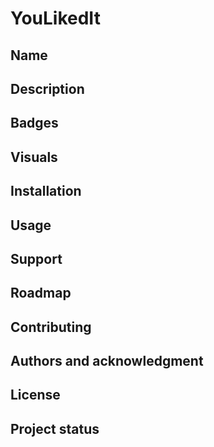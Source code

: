 # YouLikedIt

## Name

## Description

## Badges

## Visuals

## Installation

## Usage

## Support

## Roadmap

## Contributing

## Authors and acknowledgment

## License

## Project status
